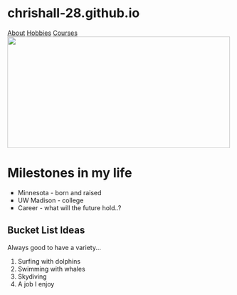 # chrishall-28.github.io
<!DOCTYPE html>
<html lang = "en">
<head>
<link rel="stylesheet" href="Lab1cssfile.css">
<title>my life</title>
</head>
<body>
<nav>
	<a href="../chrishall-28.github.io/overview.html">About</a>
	<a href="../LIS351/hobbies.html">Hobbies</a>
	<a href="../LIS351/courses.html">Courses</a>
</nav>
<img src="../LIS351/MNvsWI.png" style="width:500px;height:250px"/>
<h1>Milestones in my life</h1>
	<ul style="List-style-type: square">
		<li>Minnesota - born and raised</li>
		<li>UW Madison - college</li>
		<li>Career - what will the future hold..?</li>
		</ul>
<h2>Bucket List Ideas</h2>
<p>Always good to have a variety...</p>
<ol>
	<li>Surfing with dolphins</li>
	<li>Swimming with whales</li>
	<li>Skydiving</li>
	<li>A job I enjoy</li>
</ol>
</body>
</html>
